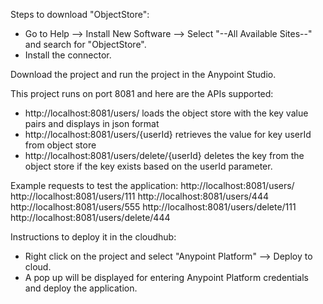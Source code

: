 Steps to download "ObjectStore":
- Go to Help --> Install New Software --> Select "--All Available Sites--" and search for "ObjectStore".
- Install the connector.

Download the project and run the project in the Anypoint Studio.

This project runs on port 8081 and here are the APIs supported:
- http://localhost:8081/users/ loads the object store with the key value pairs and displays in json format
- http://localhost:8081/users/{userId} retrieves the value for key userId from object store
- http://localhost:8081/users/delete/{userId} deletes the key from the object store if the key exists based on the userId parameter.

Example requests to test the application:
http://localhost:8081/users/
http://localhost:8081/users/111
http://localhost:8081/users/444
http://localhost:8081/users/555
http://localhost:8081/users/delete/111
http://localhost:8081/users/delete/444

Instructions to deploy it in the cloudhub:
- Right click on the project and select "Anypoint Platform" --> Deploy to cloud.
- A pop up will be displayed for entering Anypoint Platform credentials and deploy the application.